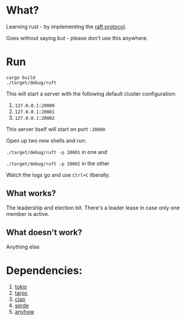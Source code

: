 # What?

Learning rust - by implementing the [raft protocol](https://raft.github.io/raft.pdf).

Goes without saying but - please don't use this anywhere.

# Run
```Shell
cargo build
./target/debug/ruft
```

This will start a server with the following default cluster configuration:
1. `127.0.0.1:20000`
2. `127.0.0.1:20001`
3. `127.0.0.1:20002`

This server itself will start on port `:20000`

Open up two new shells and run:

`./target/debug/ruft -p 20001` in one and

`./target/debug/ruft -p 20002` in the other

Watch the logs go and use `Ctrl+C` liberally.

## What works?

The leadership and election bit. There's a leader lease in case only one member is active.

## What doesn't work?

Anything else

# Dependencies:
1. [tokio](https://github.com/tokio-rs/tokio)
2. [tarpc](https://github.com/google/tarpc)
3. [clap](https://github.com/clap-rs/clap)
4. [serde](https://github.com/serde-rs/serde)
5. [anyhow](https://github.com/dtolnay/anyhow)

